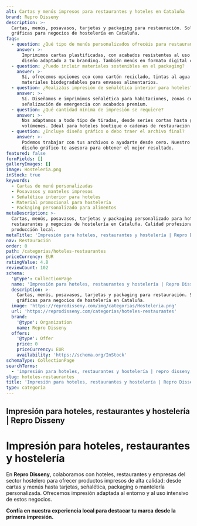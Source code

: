 ```yaml
---
alt: Cartas y menús impresos para restaurantes y hoteles en Cataluña
brand: Repro Disseny
description: >-
  Cartas, menús, posavasos, tarjetas y packaging para restauración. Soluciones
  gráficas para negocios de hostelería en Cataluña.
faqs:
  - question: ¿Qué tipo de menús personalizados ofrecéis para restaurantes?
    answer: >-
      Imprimimos cartas plastificadas, con acabados resistentes al uso diario y
      diseño adaptado a tu branding. También menús en formato digital con QR.
  - question: ¿Puedo incluir materiales sostenibles en el packaging?
    answer: >-
      Sí, ofrecemos opciones eco como cartón reciclado, tintas al agua y
      materiales biodegradables para envases alimentarios.
  - question: ¿Realizáis impresión de señalética interior para hoteles?
    answer: >-
      Sí. Diseñamos e imprimimos señalética para habitaciones, zonas comunes y
      señalización de emergencia con acabados premium.
  - question: ¿Qué cantidad mínima de impresión se requiere?
    answer: >-
      Nos adaptamos a todo tipo de tiradas, desde series cortas hasta grandes
      volúmenes. Ideal para hoteles boutique o cadenas de restauración.
  - question: ¿Incluye diseño gráfico o debo traer el archivo final?
    answer: >-
      Podemos trabajar con tus archivos o ayudarte desde cero. Nuestro equipo de
      diseño gráfico te asesora para obtener el mejor resultado.
featured: false
formFields: []
galleryImages: []
image: Hosteleria.png
inStock: true
keywords:
  - Cartas de menú personalizadas
  - Posavasos y manteles impresos
  - Señalética interior para hoteles
  - Material promocional para hostelería
  - Packaging personalizado para alimentos
metaDescription: >-
  Cartas, menús, posavasos, tarjetas y packaging personalizado para hoteles,
  restaurantes y negocios de hostelería en Cataluña. Calidad profesional y
  producción local.
metaTitle: 'Impresión para hoteles, restaurantes y hostelería | Repro Disseny'
nav: Restauración
order: 0
path: /categorias/hoteles-restaurantes
priceCurrency: EUR
ratingValue: 4.8
reviewCount: 102
schema:
  '@type': CollectionPage
  name: 'Impresión para hoteles, restaurantes y hostelería | Repro Disseny'
  description: >-
    Cartas, menús, posavasos, tarjetas y packaging para restauración. Soluciones
    gráficas para negocios de hostelería en Cataluña.
  image: 'https://reprodisseny.com/img/categorias/Hosteleria.png'
  url: 'https://reprodisseny.com/categorias/hoteles-restaurantes'
  brand:
    '@type': Organization
    name: Repro Disseny
  offers:
    '@type': Offer
    price: 0
    priceCurrency: EUR
    availability: 'https://schema.org/InStock'
schemaType: CollectionPage
searchTerms:
  - 'impresión para hoteles, restaurantes y hostelería | repro disseny'
slug: hoteles-restaurantes
title: 'Impresión para hoteles, restaurantes y hostelería | Repro Disseny'
type: categoria
---
```


## Impresión para hoteles, restaurantes y hostelería | Repro Disseny

# Impresión para hoteles, restaurantes y hostelería

En **Repro Disseny**, colaboramos con hoteles, restaurantes y empresas del sector hostelero para ofrecer productos impresos de alta calidad: desde cartas y menús hasta tarjetas, señalética, packaging o mantelería personalizada. Ofrecemos impresión adaptada al entorno y al uso intensivo de estos negocios.

**Confía en nuestra experiencia local para destacar tu marca desde la primera impresión.**
